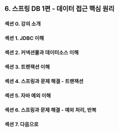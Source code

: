 ## 6. 스프링 DB 1편 - 데이터 접근 핵심 원리

### 섹션 0. 강의 소개

### 섹션 1. JDBC 이해

### 섹션 2. 커넥션풀과 데이터소스 이해

### 섹션 3. 트랜잭션 이해

### 섹션 4. 스프링과 문제 해결 - 트랜잭션

### 섹션 5. 자바 예외 이해

### 섹션 6. 스프링과 문제 해결 - 예외 처리, 반복

### 섹션 7. 다음으로
